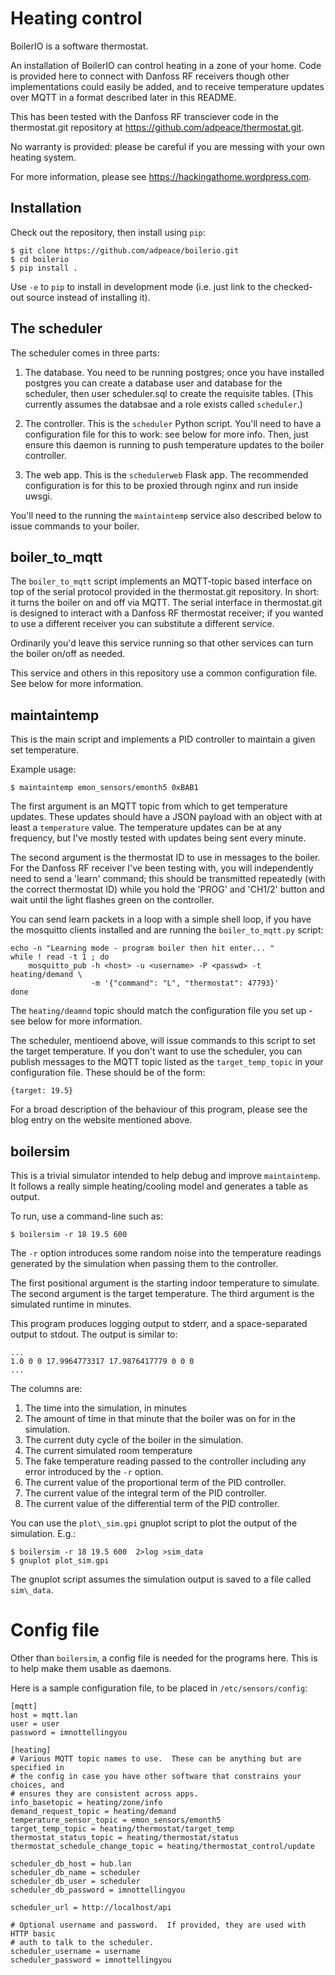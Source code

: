 # Heating control

BoilerIO is a software thermostat.

An installation of BoilerIO can control heating in a zone of your home.  Code
is provided here to connect with Danfoss RF receivers though other
implementations could easily be added, and to receive temperature updates over
MQTT in a format described later in this README.

This has been tested with the Danfoss RF transciever code in the thermostat.git
repository at https://github.com/adpeace/thermostat.git.

No warranty is provided: please be careful if you are messing with your own
heating system.

For more information, please see https://hackingathome.wordpress.com.

## Installation

Check out the repository, then install using `pip`:

```
$ git clone https://github.com/adpeace/boilerio.git
$ cd boilerio
$ pip install .
```

Use `-e` to `pip` to install in development mode (i.e. just link to the
checked-out source instead of installing it).

## The scheduler

The scheduler comes in three parts:

1.  The database.  You need to be running postgres; once you have installed
postgres you can create a database user and database for the scheduler, then
user scheduler.sql to create the requisite tables.  (This currently assumes the
databsae and a role exists called `scheduler`.)

2.  The controller.  This is the `scheduler` Python script.  You'll need to
have a configuration file for this to work: see below for more info.  Then,
just ensure this daemon is running to push temperature updates to the boiler
controller.

3.  The web app.  This is the `schedulerweb` Flask app.  The recommended
configuration is for this to be proxied through nginx and run inside uwsgi.

You'll need to the running the `maintaintemp` service also described below to
issue commands to your boiler.

## boiler\_to\_mqtt

The `boiler_to_mqtt` script implements an MQTT-topic based interface on top
of the serial protocol provided in the thermostat.git repository.  In short: it
turns the boiler on and off via MQTT.  The serial interface in thermostat.git is
designed to interact with a Danfoss RF thermostat receiver; if you wanted to use
a different receiver you can substitute a different service.

Ordinarily you'd leave this service running so that other services can turn the
boiler on/off as needed.

This service and others in this repository use a common configuration file.  See
below for more information.

## maintaintemp

This is the main script and implements a PID controller to maintain a given set
temperature.

Example usage:

```
$ maintaintemp emon_sensors/emonth5 0xBAB1
```

The first argument is an MQTT topic from which to get temperature updates.
These updates should have a JSON payload with an object with at least a
`temperature` value.  The temperature updates can be at any frequency, but I've
mostly tested with updates being sent every minute.

The second argument is the thermostat ID to use in messages to the boiler.  For
the Danfoss RF receiver I've been testing with, you will independently need to
send a 'learn' command; this should be transmitted repeatedly (with the correct
thermostat ID) while you hold the 'PROG' and 'CH1/2' button and wait until the
light flashes green on the controller.

You can send learn packets in a loop with a simple shell loop, if you have the
mosquitto clients installed and are running the `boiler_to_mqtt.py` script:

```
echo -n "Learning mode - program boiler then hit enter... "
while ! read -t 1 ; do
    mosquitto_pub -h <host> -u <username> -P <passwd> -t heating/demand \
                  -m '{"command": "L", "thermostat": 47793}'
done
```

The ```heating/deamnd``` topic should match the configuration file you set up -
see below for more information.

The scheduler, mentioend above, will issue commands to this script to set the
target temperature.  If you don't want to use the scheduler, you can publish
messages to the MQTT topic listed as the ```target_temp_topic``` in your
configuration file.  These should be of the form:

```
{target: 19.5}
```

For a broad description of the behaviour of this program, please see the blog
entry on the website mentioned above.

## boilersim

This is a trivial simulator intended to help debug and improve
`maintaintemp`.  It follows a really simple heating/cooling model and
generates a table as output.

To run, use a command-line such as:

```
$ boilersim -r 18 19.5 600
```

The `-r` option introduces some random noise into the temperature readings
generated by the simulation when passing them to the controller.

The first positional argument is the starting indoor temperature to simulate.
The second argument is the target temperature.  The third argument is
the simulated runtime in minutes.

This program produces logging output to stderr, and a space-separated output to
stdout.  The output is similar to:

```
...
1.0 0 0 17.9964773317 17.9876417779 0 0 0
...
```

The columns are:

1. The time into the simulation, in minutes
2. The amount of time in that minute that the boiler was on for in the
simulation.
3. The current duty cycle of the boiler in the simulation.
4. The current simulated room temperature
5. The fake temperature reading passed to the controller including any error
introduced by the `-r` option.
6. The current value of the proportional term of the PID controller.
7. The current value of the integral term of the PID controller.
8. The current value of the differential term of the PID controller.

You can use the `plot\_sim.gpi` gnuplot script to plot the output of the
simulation.  E.g.:

```
$ boilersim -r 18 19.5 600  2>log >sim_data
$ gnuplot plot_sim.gpi
```

The gnuplot script assumes the simulation output is saved to a file called
`sim\_data`.

# Config file

Other than `boilersim`, a config file is needed for the programs here.  This is
to help make them usable as daemons.

Here is a sample configuration file, to be placed in `/etc/sensors/config`:

```
[mqtt]
host = mqtt.lan
user = user
password = imnottellingyou

[heating]
# Various MQTT topic names to use.  These can be anything but are specified in
# the config in case you have other software that constrains your choices, and
# ensures they are consistent across apps.
info_basetopic = heating/zone/info
demand_request_topic = heating/demand
temperature_sensor_topic = emon_sensors/emonth5
target_temp_topic = heating/thermostat/target_temp
thermostat_status_topic = heating/thermostat/status
thermostat_schedule_change_topic = heating/thermostat_control/update

scheduler_db_host = hub.lan
scheduler_db_name = scheduler
scheduler_db_user = scheduler
scheduler_db_password = imnottellingyou

scheduler_url = http://localhost/api

# Optional username and password.  If provided, they are used with HTTP basic
# auth to talk to the scheduler.
scheduler_username = username
scheduler_password = imnottellingyou
```

